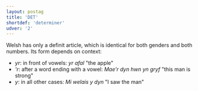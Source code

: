 ```yaml
---
layout: postag
title: 'DET'
shortdef: 'determiner'
udver: '2'
---
```


Welsh has only a definit article, which is identical for both genders and both numbers. Its form depends on context:
* _yr_: in front of vowels: _yr afal_ "the apple"
* _'r_: after a word ending with a vowel: _Mae'r dyn hwn yn gryf_ "this man is strong"
* _y_: in all other cases: _Mi welais y dyn_ "I saw the man"


<!-- Interlanguage links updated Pá kvě 14 11:08:20 CEST 2021 -->
